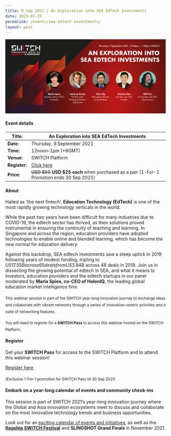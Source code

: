 ```yaml
---
title: 9 Sep 2021 | An Exploration into SEA EdTech Investments
date: 2021-07-25
permalink: /events/sea-edtech-investments/
layout: post
---
```

![Alt text for image on Isomer site](/images/SWITCH_Event_SEA_EdTech_Investments.jpg)

#### Event details


| **Title:** | An Exploration into SEA EdTech Investments |
| -------- | -------- |
|**Date:** | Thursday, 9 September 2021 
| **Time:**    | 12noon–1pm (+8GMT) |
|**Venue:** | SWITCH Platform 
| **Register:** | [Click here](https://events.hubilo.com/switchsg/register) |
|**Price:** | ~~USD $50~~ **USD $25 each** when purchased as a pair (1-For-1 Promotion ends 30 Sep 2021)


#### About

Hailed as ‘the next fintech’, **Education Technology (EdTech)** is one of the most rapidly growing technology verticals in the world.

While the past two years have been difficult for many industries due to COVID-19, the edtech sector has thrived, as their solutions proved instrumental in ensuring the continuity of teaching and learning. In Singapore and across the region, education providers have adopted technologies to enable online and blended learning, which has become the new normal for education delivery.

Against this backdrop, SEA edtech investments saw a steep uptick in 2019 following years of modest funding, tripling to US$17.55B across 65 deals from US$3.84B across 48 deals in 2018.  Join us in dissecting the growing potential of edtech in SEA, and what it means to investors, education providers and the edtech startups in our panel moderated by **Maria Spies, co-CEO of HolonIQ**, the leading global education market intelligence firm.

<sub>This webinar session is part of the SWITCH year-long innovation journey to exchange ideas and collaborate with vibrant networks through a series of innovation-centric activities and a suite of networking features.</sub>

<sub>You will need to register for a <b>SWITCH Pass</b> to access this webinar hosted on the SWITCH Platform.</sub>

#### Register

Get your **SWITCH Pass** for access to the SWITCH Platform and to attend this webinar session!

[Register here](https://bit.ly/2Uv69uy)

<sub>(Exclusive 1-For-1 promotion for SWITCH Pass till 30 Sep 2021)</sub>

#### Embark on a year-long calendar of events and community check-ins

This session is part of SWITCH 2021’s year-long innovation journey where the Global and Asia innovation ecosystems meet to discuss and collaborate on the most innovative technology trends and business opportunities.

Look out for an [exciting calendar of events and initiatives](/example-resource/events-and-initiatives/), as well as the **[flagship SWITCH Festival](/about-us/switch-2021)** and **SLINGSHOT Grand Finals** in November 2021.